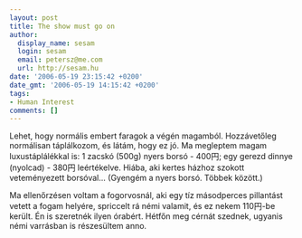 ```yaml
---
layout: post
title: The show must go on
author:
  display_name: sesam
  login: sesam
  email: petersz@me.com
  url: http://sesam.hu
date: '2006-05-19 23:15:42 +0200'
date_gmt: '2006-05-19 14:15:42 +0200'
tags:
- Human Interest
comments: []
---
```


Lehet, hogy normális embert faragok a végén magamból. Hozzávetőleg normálisan táplálkozom, és látám, hogy ez jó. Ma megleptem magam luxustáplálékkal is: 1 zacskó (500g) nyers borsó - 400円; egy gerezd dinnye (nyolcad) - 380円 leértékelve. Hiába, aki kertes házhoz szokott veteményezett borsóval... (Gyengém a nyers borsó. Többek között.)

Ma ellenőrzésen voltam a fogorvosnál, aki egy tíz másodperces pillantást vetett a fogam helyére, spriccelt rá némi valamit, és ez nekem 110円-be került. Én is szeretnék ilyen órabért. Hétfőn meg cérnát szednek, ugyanis némi varrásban is részesültem anno.
